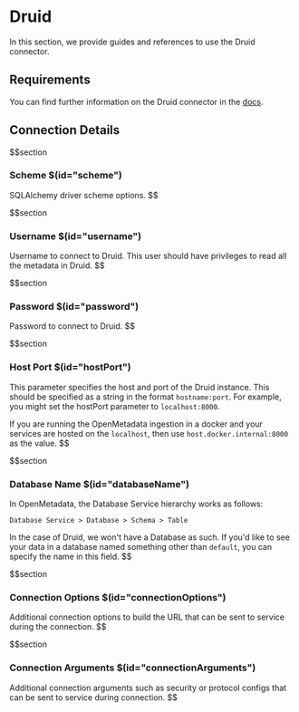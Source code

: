 # Druid

In this section, we provide guides and references to use the Druid connector.

## Requirements

You can find further information on the Druid connector in the <a href="https://docs.open-metadata.org/connectors/database/druid" target="_blank">docs</a>.

## Connection Details

$$section
### Scheme $(id="scheme")

SQLAlchemy driver scheme options.
$$

$$section
### Username $(id="username")

Username to connect to Druid. This user should have privileges to read all the metadata in Druid.
$$

$$section
### Password $(id="password")

Password to connect to Druid.
$$

$$section
### Host Port $(id="hostPort")

This parameter specifies the host and port of the Druid instance. This should be specified as a string in the format `hostname:port`. For example, you might set the hostPort parameter to `localhost:8000`.

If you are running the OpenMetadata ingestion in a docker and your services are hosted on the `localhost`, then use `host.docker.internal:8000` as the value.
$$

$$section
### Database Name $(id="databaseName")

In OpenMetadata, the Database Service hierarchy works as follows:

```
Database Service > Database > Schema > Table
```

In the case of Druid, we won't have a Database as such. If you'd like to see your data in a database named something other than `default`, you can specify the name in this field.
$$

$$section
### Connection Options $(id="connectionOptions")

Additional connection options to build the URL that can be sent to service during the connection.
$$

$$section
### Connection Arguments $(id="connectionArguments")

Additional connection arguments such as security or protocol configs that can be sent to service during connection.
$$

